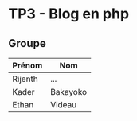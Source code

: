 # TP3 - Blog en php

## Groupe
| Prénom  | Nom      |
| ------- | -------- |
| Rijenth | ...      |
| Kader   | Bakayoko |
| Ethan   | Videau   |